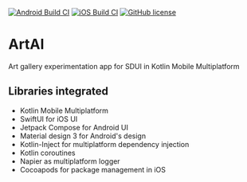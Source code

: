 [![Android Build CI](https://github.com/sebaslogen/artai/actions/workflows/android.yml/badge.svg)](https://github.com/sebaslogen/artai/actions/workflows/android.yml)
[![iOS Build CI](https://github.com/sebaslogen/artai/actions/workflows/ios-build.yml/badge.svg)](https://github.com/sebaslogen/artai/actions/workflows/ios-build.yml)
[![GitHub license](https://img.shields.io/github/license/sebaslogen/resaca)](https://github.com/sebaslogen/resaca/blob/main/LICENSE)

# ArtAI
Art gallery experimentation app for SDUI in Kotlin Mobile Multiplatform

## Libraries integrated
- Kotlin Mobile Multiplatform
- SwiftUI for iOS UI
- Jetpack Compose for Android UI
- Material design 3 for Android's design
- Kotlin-Inject for multiplatform dependency injection
- Kotlin coroutines
- Napier as multiplatform logger
- Cocoapods for package management in iOS
